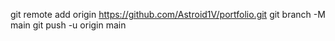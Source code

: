 git remote add origin https://github.com/Astroid1V/portfolio.git
git branch -M main
git push -u origin main